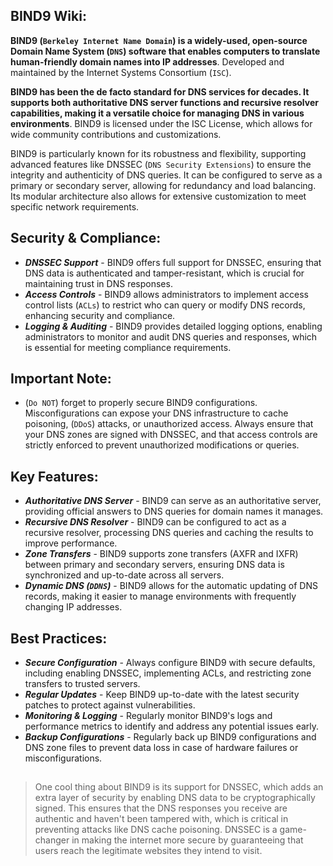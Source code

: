 ## BIND9 Wiki: 

**BIND9 (`Berkeley Internet Name Domain`) is a widely-used, open-source Domain Name System (`DNS`) software that enables computers to translate human-friendly domain names into IP addresses**. Developed and maintained by the Internet Systems Consortium (`ISC`). 

**BIND9 has been the de facto standard for DNS services for decades. It supports both authoritative DNS server functions and recursive resolver capabilities, making it a versatile choice for managing DNS in various environments**. BIND9 is licensed under the ISC License, which allows for wide community contributions and customizations.

BIND9 is particularly known for its robustness and flexibility, supporting advanced features like DNSSEC (`DNS Security Extensions`) to ensure the integrity and authenticity of DNS queries. It can be configured to serve as a primary or secondary server, allowing for redundancy and load balancing. Its modular architecture also allows for extensive customization to meet specific network requirements.

## Security & Compliance:

- ***DNSSEC Support*** - BIND9 offers full support for DNSSEC, ensuring that DNS data is authenticated and tamper-resistant, which is crucial for maintaining trust in DNS responses.
- ***Access Controls*** - BIND9 allows administrators to implement access control lists (`ACLs`) to restrict who can query or modify DNS records, enhancing security and compliance.
- ***Logging & Auditing*** - BIND9 provides detailed logging options, enabling administrators to monitor and audit DNS queries and responses, which is essential for meeting compliance requirements.

## Important Note: 

- (`Do NOT`) forget to properly secure BIND9 configurations. Misconfigurations can expose your DNS infrastructure to cache poisoning, (`DDoS`) attacks, or unauthorized access. Always ensure that your DNS zones are signed with DNSSEC, and that access controls are strictly enforced to prevent unauthorized modifications or queries.

## Key Features:

- ***Authoritative DNS Server*** - BIND9 can serve as an authoritative server, providing official answers to DNS queries for domain names it manages.
- ***Recursive DNS Resolver*** - BIND9 can be configured to act as a recursive resolver, processing DNS queries and caching the results to improve performance.
- ***Zone Transfers*** - BIND9 supports zone transfers (AXFR and IXFR) between primary and secondary servers, ensuring DNS data is synchronized and up-to-date across all servers.
- ***Dynamic DNS (`DDNS`)*** - BIND9 allows for the automatic updating of DNS records, making it easier to manage environments with frequently changing IP addresses.

## Best Practices:

- ***Secure Configuration*** - Always configure BIND9 with secure defaults, including enabling DNSSEC, implementing ACLs, and restricting zone transfers to trusted servers.
- ***Regular Updates*** - Keep BIND9 up-to-date with the latest security patches to protect against vulnerabilities.
- ***Monitoring & Logging*** - Regularly monitor BIND9's logs and performance metrics to identify and address any potential issues early.
- ***Backup Configurations*** - Regularly back up BIND9 configurations and DNS zone files to prevent data loss in case of hardware failures or misconfigurations.

##
> One cool thing about BIND9 is its support for DNSSEC, which adds an extra layer of security by enabling DNS data to be cryptographically signed. This ensures that the DNS responses you receive are authentic and haven't been tampered with, which is critical in preventing attacks like DNS cache poisoning. DNSSEC is a game-changer in making the internet more secure by guaranteeing that users reach the legitimate websites they intend to visit.
